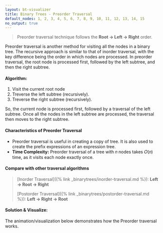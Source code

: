 ```yaml
---
layout: bt-visualizer
title: Binary Trees - Preorder Traversal
default_nodes: 1, 2, 3, 4, 5, 6, 7, 8, 9, 10, 11, 12, 13, 14, 15
no_output: true
---
```


> Preorder traversal technique follows the **Root -> Left -> Right** order.

Preorder traversal is another method for visiting all the nodes in a binary tree. The recursive approach is similar to that of inorder traversal, with the key difference being the order in which nodes are processed. In preorder traversal, the root node is processed first, followed by the left subtree, and then the right subtree.

#### Algorithm:

1. Visit the current root node
2. Treverse the left subtree (recursively).
3. Treverse the right subtree (recursively).

So, the current node is processed first, followed by a traversal of the left subtree. Once all the nodes in the left subtree are processed, the traversal then moves to the right subtree.

#### Characteristics of Preorder Traversal
- Preorder traversal is useful in creating a copy of tree. It is also used to create the prefix expressions of an expression tree.
- **Time Complexity:** Preorder traversal of a tree with 𝑛 nodes takes 𝑂(𝑛) time, as it visits each node exactly once.

#### Compare with other traversal algorithms

> [Inorder Traversal]({% link _binarytrees/inorder-traversal.md %}): **Left -> Root -> Right**
>
> [Postorder Traversal]({% link _binarytrees/postorder-traversal.md %}): **Left -> Right -> Root**

#### Solution & Visualize:
The animation/visualization below demonstrates how the Preorder traversal works.
